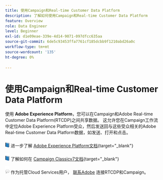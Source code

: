 ```yaml
---
title: 使用Campaign和Real-time Customer Data Platform
description: 了解如何使用Campaign和Real-time Customer Data Platform
feature: Overview
role: Data Engineer
level: Beginner
exl-id: d1e09eae-339e-4d14-9071-097dfcc635aa
source-git-commit: 6de5c93453ffa7761cf185dcbb9f1210abd26a0c
workflow-type: tm+mt
source-wordcount: '135'
ht-degree: 0%

---
```


# 使用Campaign和Real-time Customer Data Platform

使用 **Adobe Experience Platform**，您可以在Campaign和Adobe Real-time Customer Data Platform(RTCDP)之间共享数据。 这允许您在Campaign工作流中定位Adobe Experience Platform受众，然后发送回与这些受众相关的Adobe Real-time Customer Data Platform数据，如发送、打开和点击。

![](../assets/do-not-localize/book.png) 进一步了解 [Adobe Experience Platform文档](https://experienceleague.adobe.com/docs/experience-platform/rtcdp/overview.html?lang=en){target=&quot;_blank&quot;}

![](../assets/do-not-localize/book.png) 了解如何在 [Campaign Classicv7文档](https://experienceleague.adobe.com/docs/campaign-classic/using/integrating-with-adobe-experience-cloud/aep-sources-destinations/get-started-sources-destinations.html?lang=en#integrating-with-adobe-experience-cloud){target=&quot;_blank&quot;}

![](../assets/do-not-localize/speech.png)  作为托管Cloud Services用户， [联系Adobe](../start/campaign-faq.md#support) 连接RTCDP和Campaign。
